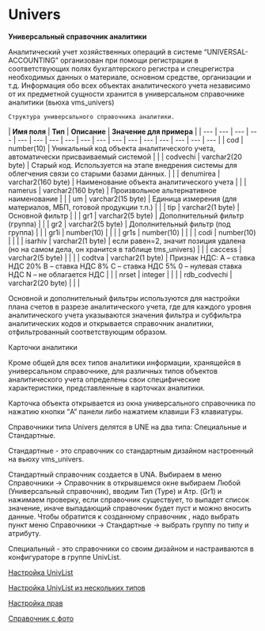 # Univers

**Универсальный справочник аналитики**

Аналитический учет хозяйственных операций в системе “UNIVERSAL-ACCOUNTING” организован при помощи регистрации в соответствующих полях бухгалтерского регистра и спецрегистра необходимых данных о материале, основном средстве, организации и т.д. Информация обо всех объектах аналитического учета независимо от их предметной сущности хранится в универсальном справочнике аналитики \(вьюха vms\_univers\)

`Структура универсального справочника аналитики.`

| **Имя поля** | **Тип** | **Описание** | **Значение для примера** |
| --- | --- | --- | --- | --- | --- | --- | --- | --- | --- | --- | --- | --- | --- | --- | --- | --- |
| cod | number\(10\) | Уникальный код объекта аналитического учета, автоматически присваиваемый системой |   |
| codvechi | varchar2\(20 byte\) | Старый код. Используется на этапе внедрения системы для облегчения связи со старыми базами данных. |   |
| denumirea | varchar2\(160 byte\) | Наименование объекта аналитического учета |   |
| namerus | varchar2\(160 byte\) | Произвольное альтернативное наименование |   |
| um | varchar2\(15 byte\) | Единица измерения \(для материалов, МБП, готовой продукции т.п.\) |   |
| tip | varchar2\(1 byte\) | Основной фильтр |   |
| gr1 | varchar2\(5 byte\) | Дополнительный фильтр \(группа\) |   |
| gr2 | varchar2\(5 byte\) | Дополнительный фильтр \(под группа\) |   |
| gr1i | number\(10\) |  |  |
| gr1s | number\(10\) |  |  |
| codi | number\(10\) |  |  |
| isarhiv | varchar2\(1 byte\) | если равен=2, значит позиция удалена \(но на самом дела, он хранится в таблице tms\_univers\) |   |
| caccess | varchar2\(5 byte\) |  |  |
| codtva | varchar2\(1 byte\) | Признак НДС: A – ставка НДС 20% B – ставка НДС 8% C – ставка НДС 5% 0 – нулевая ставка НДС N – не облагается НДС |   |
| nrset | integer |  |  |
| rdb\_codvechi | varchar2\(20 byte\) |  |  |

Основной и дополнительный фильтры используются для настройки плана счетов в разрезе аналитического учета, где для каждого уровня аналитического учета указываются значения фильтра и субфильтра аналитических кодов и открывается справочник аналитики, отфильтрованный соответствующим образом.

Карточки аналитики

Кроме общей для всех типов аналитики информации, хранящейся в универсальном справочнике, для различных типов объектов аналитического учета определены свои специфические характеристики, представленные в карточках аналитики. 

Карточка объекта открывается из окна универсального справочника по нажатию кнопки “A” панели либо нажатием клавиши F3 клавиатуры.

Справочники типа Univers делятся в UNE на два типа: Специальные и Стандартные.

Стандартные - это справочник со стандартным дизайном настроенный на вьюху vms\_univers. 

Стандартный справочник создается в UNA. Выбираем в меню Справочники -&gt; Справочник в открывшемся окне выбираем Любой \(Универсальный справочник\), вводим Тип \(Type\) и Атр. \(Gr1\) и нажимаем проверку, если справочник существует, то выпадет список значение, иначе выпадающий справочник будет пуст и можно вносить данные. Чтобы обратится к созданному справочник , надо выбрать пункт меню Справочники -&gt; Стандартные -&gt; выбрать группу по типу и атрибуту.

Специальный - это справочники со своим дизайном и настраиваются в конфигураторе в группе UnivList.

[Настройка UnivList](https://bsoft.gitbook.io/wiki/razrabotka/konfigurator/spravochniki/univers/nastroika-univlist)

[Настройка UnivList из нескольких типов](https://bsoft.gitbook.io/wiki/razrabotka/konfigurator/spravochniki/univers/nastroika-univlist-iz-neskolkikh-tipov)

[Настройка прав](https://bsoft.gitbook.io/wiki/razrabotka/konfigurator/spravochniki/univers/nastroika-prav)

[Справочник с фото](https://bsoft.gitbook.io/wiki/razrabotka/konfigurator/spravochniki/univers/spravochnik-s-foto)

